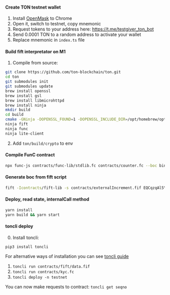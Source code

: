 #### Create TON testnet wallet
1. Install [OpenMask](https://chrome.google.com/webstore/detail/openmask/penjlddjkjgpnkllboccdgccekpkcbin?utm_source=openmask) to Chrome
2. Open it, switch to testnet, copy mnemonic
3. Request tokens to your address here: https://t.me/testgiver_ton_bot
4. Send 0.0001 TON to a random address to activate your wallet
5. Replace mnemonic in `index.ts` file


#### Build fift interpretator on M1
1. Compile from source:
```bash
git clone https://github.com/ton-blockchain/ton.git
cd ton
git submodules init
git submodules update
brew install openssl
brew install gsl
brew install libmicrohttpd
brew install ninja
mkdir build
cd build
cmake -GNinja -DOPENSSL_FOUND=1 -DOPENSSL_INCLUDE_DIR=/opt/homebrew/opt/openssl@3/include -DOPENSSL_CRYPTO_LIBRARY=/opt/homebrew/opt/openssl@3/lib/libcrypto.a -DCMAKE_OSX_DEPLOYMENT_TARGET:STRING=13.1 -DCMAKE_CXX_FLAGS="-stdlib=libc++" -DCMAKE_BUILD_TYPE=Release ..
ninja fift
ninja func
ninja lite-client
```
2. Add `ton/build/crypto` to env

#### Compile FunC contract
```bash
npx func-js contracts/func-lib/stdlib.fc contracts/counter.fc --boc bin/counter.cell
```
#### Generate boc from fift script
```bash
fift -Icontracts/fift-lib -s contracts/externalIncrement.fif EQCqzqAl5Yg4sj0jk5BcX8qg24cunlsOs_2xPHJ-xwwqejhM 1 5
```

#### Deploy, read state, internalCall method
```bash
yarn install
yarn build && yarn start
``` 

#### toncli deploy
0. Install toncli:
```
pip3 install toncli
```
For alternative ways of installation you can see [toncli guide](https://github.com/disintar/toncli/blob/master/INSTALLATION.md)

1. ```toncli run contracts/fift/data.fif```
2. ```toncli run contracts/kyc.fc```
3. ```toncli deploy -n testnet```

You can now make requests to contract:
```toncli get seqno```
